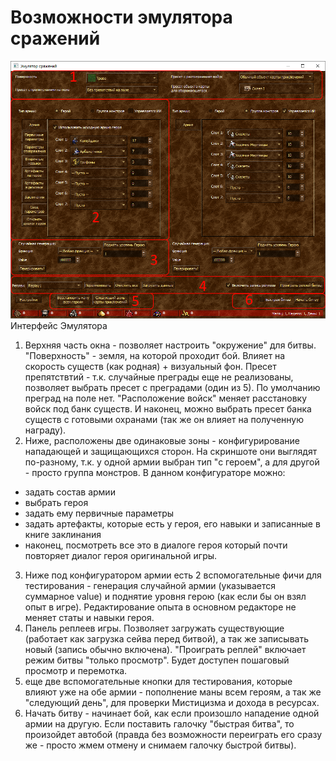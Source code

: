 # Возможности эмулятора сражений 

![Интерфейс Эмулятора](images/emulator_zones.png "Интерфейс Эмулятора")  
Интерфейс Эмулятора

1. Верхняя часть окна - позволяет настроить "окружение" для битвы. "Поверхность" - земля, на которой проходит бой. Влияет на скорость существ (как родная) + визуальный фон. Пресет препятствтий - т.к. случайные преграды еще не реализованы, позволяет выбрать пресет с преградами (один из 5). По умолчанию преград на поле нет. "Расположение войск" меняет расстановку войск под банк существ. И наконец, можно выбрать пресет банка существ с готовыми охранами (так же он влияет на полученную награду).
2. Ниже, расположены две одинаковые зоны - конфигурирование нападающей и защищающихся сторон. На скриншоте они выглядят по-разному, т.к. у одной армии выбран тип "с героем", а для другой - просто группа монстров. В данном конфигураторе можно:
- задать состав армии
- выбрать героя
- задать ему первичные параметры
- задать артефакты, которые есть у героя, его навыки и записанные в книге заклинания
- наконец, посмотреть все это в диалоге героя который почти повторяет диалог героя оригинальной игры.
3. Ниже под конфигуратором армии есть 2 вспомогательные фичи для тестирования - генерация случайной армии (указывается суммарное value) и поднятие уровня герою (как если бы он взял опыт в игре). Редактирование опыта в основном редакторе не меняет статы и навыки героя.
4. Панель реплеев игры. Позволяет загружать существующие (работает как загрузка сейва перед битвой), а так же записывать новый (запись обычно включена). "Проиграть реплей" включает режим битвы "только просмотр". Будет доступен пошаговый просмотр и перемотка.
5. еще две вспомогательные кнопки для тестирования, которые влияют уже на обе армии - пополнение маны всем героям, а так же "следующий день", для проверки Мистицизма и дохода в ресурсах.
6. Начать битву - начинает бой, как если произошло нападение одной армии на другую. Если поставить галочку "быстрая битва", то произойдет автобой (правда без возможности переиграть его сразу же - просто жмем отмену и снимаем галочку быстрой битвы).

